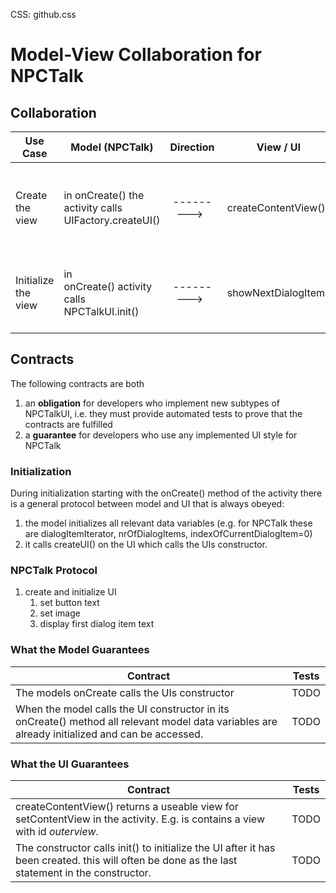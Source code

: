 CSS: github.css


# Model-View Collaboration for NPCTalk #

## Collaboration  ##

| Use Case | Model (NPCTalk) | Direction | View / UI | Comments |
|  ------	| ------	| :------:	| ------	|  ----- |
| Create the view | in onCreate() the activity calls UIFactory.createUI() | --------->  | createContentView() |  Called before anything is shown. Prepares the view and
| Initialize the view | in onCreate() activity calls NPCTalkUI.init()| --------->  | showNextDialogItem() |  UI should show the content of the first dialog item. |

 
## Contracts ##

The following contracts are both 

1. an **obligation** for developers who implement new subtypes of NPCTalkUI, i.e. they must provide automated tests to prove that the contracts are fulfilled
1. a **guarantee** for developers who use any implemented UI style for NPCTalk

### Initialization ###

During initialization starting with the onCreate() method of the activity there is a general protocol between model and UI that is always obeyed:

1. the model initializes all relevant data variables (e.g. for NPCTalk these are dialogItemIterator, nrOfDialogItems, indexOfCurrentDialogItem=0)
2. it calls createUI() on the UI which calls the UIs constructor. 

### NPCTalk Protocol ###

1. create and initialize UI
	1. set button text
	2. set image
	2. display first dialog item text

### What the Model Guarantees ###

| Contract | Tests |  
|  ------	| ------	|  
| The models onCreate calls the UIs constructor | TODO |
| When the model calls the UI constructor in its onCreate() method all relevant model data variables are already initialized and can be accessed. | TODO |  


### What the UI Guarantees ###

| Contract | Tests |  
|  ------	| ------	|  
| createContentView() returns a useable view for setContentView in the activity. E.g. is contains a view with id *outerview*. | TODO |  
| The constructor calls init() to initialize the UI after it has been created. this will often be done as the last statement in the constructor. | TODO |
